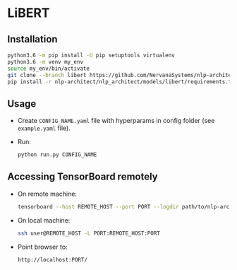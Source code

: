 # LiBERT

## Installation

```bash
python3.6 -m pip install -U pip setuptools virtualenv
python3.6 -m venv my_env
source my_env/bin/activate
git clone --branch libert https://github.com/NervanaSystems/nlp-architect.git
pip install -r nlp-architect/nlp_architect/models/libert/requirements.txt
```

## Usage

- Create `CONFIG_NAME.yaml` file with hyperparams in config folder (see `example.yaml` file).

- Run:

    ```bash
    python run.py CONFIG_NAME
    ```

## Accessing TensorBoard remotely

- On remote machine:

    ```bash
    tensorboard --host REMOTE_HOST --port PORT --logdir path/to/nlp-architect/models/libert/logs
    ```

- On local machine:

    ```bash
    ssh user@REMOTE_HOST -L PORT:REMOTE_HOST:PORT
    ```

- Point browser to:

    `http://localhost:PORT/`
